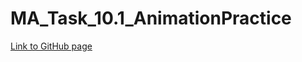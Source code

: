 # MA_Task_10.1_AnimationPractice

[Link to GitHub page](https://vladgalafm.github.io/MA_Task_10.1_AnimationPractice/)
